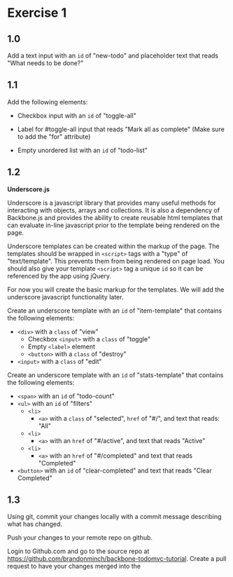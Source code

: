 # Exercise 1

## 1.0

Add a text input with an `id` of "new-todo" and placeholder text that reads "What needs to be done?"

## 1.1

Add the following elements:

   * Checkbox input with an `id` of "toggle-all"

   * Label for #toggle-all input that reads "Mark all as complete" (Make sure to add the "for" attribute)
   * Empty unordered list with an `id` of "todo-list"

## 1.2

**Underscore.js**

Underscore is a javascript library that provides many useful methods for interacting with objects, arrays and collections. It is also a dependency of Backbone.js and provides the ability to create reusable html templates that can evaluate in-line javascript prior to the template being rendered on the page.

Underscore templates can be created within the markup of the page. The templates should be wrapped in `<script>` tags with a "type" of "text/template". This prevents them from being rendered on page load. You should also give your template `<script>` tag a unique `id` so it can be referenced by the app using jQuery.

For now you will create the basic markup for the templates. We will add the underscore javascript functionality later.

Create an underscore template with an `id` of "item-template" that contains the following elements:

* `<div>` with a `class` of "view"
  * Checkbox `<input>` with a `class` of "toggle"
  * Empty `<label>` element
  * `<button>` with a `class` of "destroy"
* `<input>` with a `class` of "edit"

Create an underscore template with an `id` of "stats-template" that contains the following elements:

* `<span>` with an `id` of "todo-count"
* `<ul>` with an `id` of "filters"
  * `<li>`
    * `<a>` with a `class` of "selected",  `href` of "#/", and text that reads: "All"
  * `<li>`
     * `<a>` with an `href` of "#/active", and text that reads "Active"
  * `<li>`
     * `<a>` with an `href` of "#/completed" and text that reads "Completed"
* `<button>` with an `id` of "clear-completed" and text that reads "Clear Completed"

## 1.3

Using git, commit your changes locally with a commit message describing what has changed.

Push your changes to your remote repo on github.

Login to Github.com and go to the source repo at https://github.com/brandonminch/backbone-todomvc-tutorial. Create a pull request to have your changes merged into the 

